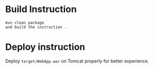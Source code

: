 
# Build Instruction
```
mvn clean package
and build the instruction .
```

# Deploy instruction

Deploy ```target/WebApp.war``` on Tomcat properly for better experience.

